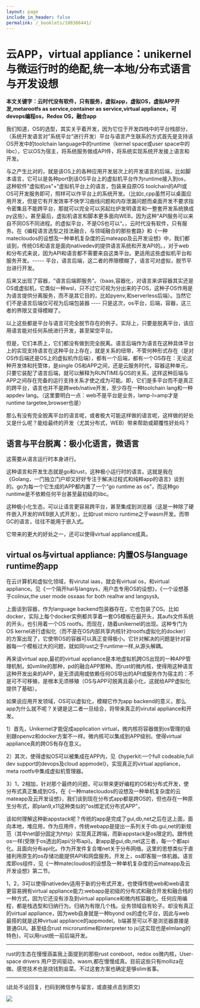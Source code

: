 ```yaml
---
layout: page
include_in_header: false
permalink: /_booklets/108366441/
---
```

云APP，virtual appliance：unikernel与微运行时的绝配,统一本地/分布式语言与开发设想
====

__本文关键字：云时代没有软件，只有服务，虚拟app，虚拟OS，虚拟APP开发,metarootfs as service,container as service,virtual appliance，可devops编程os，Redox OS，融合app__

我们知道，OS的选型，其实关乎着开发，因为它位于开发四栈中的平台栈部分，（系统开发语言对”系统平台“进行开发）平台与语言产生联系的方式首先是支持该OS开发中的toolchain language中的runtime（kernel space或user space中的libc），它以OS为宿主，将系统服务做成API件，将系统实现系统开发接上语言和开发。

与之产生比对的，就是该OS上的各种应用开发层次上的开发语言的后端，比如脚本语言，它可以是各种port到该OS平台上的虚拟机平台作为runtime接入到os，这种软件"虚拟机os"+“虚拟机平台上的语言，包装来自原OS toolchain的API或OS可开发服务即可，照样可以作平台上的系统开发。（比如c,cpp虽然可以桌面应用开发，但是它有开发效率不快学习曲线问题和内存泄漏问题而桌面开发不要求指令密集且不能跨平台，那就可以完全可以另起灶炉发明语言和一整套开发系统换成py这些）。甚至最后，虚拟机语言和脚本更多面向WEB，因为这种“API服务可以来自不同OS不同进程。的虚拟平台，不是OS也可以“。，云时代没有软件，只有服务。在《编程语言选型之技法融合，与领域融合的那些套路》和《一种matecloudos的设想及一种单机复杂度的云mateapp及云开发设想》中，我们都谈到，传统OS和语言是面向nativedev的提供语言系统和开发API的。，对于web和分布式来说，因为API和语言都不需要来自这类平台。更适用这些虚拟机平台和服务开发。----- 平台，语言后端，这二者的界限模糊了，语言可对虚拟，脱节平台进行开发。

后来又出现了容器，“语言后端即服务”。（baas,容器化，对语言来讲容器其实还是OS或虚拟机，它类似一种wsl，只不过它可视为分出来的子OS，这种子OS作用是为语言提供分离服务，而不是其它目的，比如pyenv,和serverless后端）。当然它们不是语言后端仅可视为后端包装器 ---- 只是这次，os平台，后端，容器，这三者的界限又变得模糊了。 

以上这些都是平台与语言可完全脱节存在的例子。实际上，只要是脱离平台，该应用语言能对任何系统进行开发，甚至架空平台。

但是，它们本质上，它们都没有做到完全脱离。语言后端作为语言在这种具体平台上的实现支持语言在这种平台上存在，就是关系的纽带，不管何种形式存在（是对OS作后端还是OS上的虚拟机作后端），都有一个后端，都有一个OS存在：无论这种开发体和托管体，是single OS和APP之间，还是云服务时代，容器这种单元，只要它装配了语言后端，就可以解释为RUNTIME与OS的关系，这样这种后端与APP之间存在完备的运行支持关系才使之成为可能。即，它们是多平台而不是真正的跨平台，语言也并不是跨web/native开发，至少存在一种toolchain lang和一种appdev lang。（这里要明白一点：web不是平台是业务，lamp-l=amp才是runtime targetee,browser也是）

那么有没有完全脱离平台的语言呢，或者极大可能这样做的语言呢，这样做的好处又是什么呢？能给最终的开发（尤其分布式，WEB）带来帮助或颠覆性好处吗？

语言与平台脱离：极小化语言，微语言
-----

这需要从语言运行时本身进行。

这种语言和开发生态就是go和rust，这种极小运行时的语言。这就是我在《Golang，一门独立门户却又好好专注于解决过程式和纯粹app的语言》谈到的。go为每一个它生成的APP都内置了一个“go runtime as os”，而这种go runtime是不依赖任何平台甚至最初级的libc。

这种极小化生态，可以让语言更容易跨平台，甚至集成到浏览器（这是一种除了硬件嵌入开发的WEB嵌入式开发）。比如rust micro runtime之于wasm开发。而带GC的语言，往往不能用于嵌入式。

它带来的更大的好处之一，还可以使得virtual appliance成真。

virtual os与virtual appliance:  内置OS与language runtime的app
-----

在云计算机和虚拟化领域，有virutal iaas，就会有virtual os，和virtual appliance。见《一个隔开hal与langsys，用户态专用OS的设想》，《一个设想基于colinux,the user mode osxaas for both realhw and langsys》。

上面谈到容器，作为language backend包装器存在，它也包装了OS。比如docker，实际上每个docker实例都共享着一套OS模板在最开头，其aufs文件系统的开头，也引用着一个OS rootfs。而现在，随着unikernel的出现。这种专门为OS kernel进行虚拟化（而不是在OS内部共享内核针对rootfs虚拟化的docker）的方案出现了，它使带OS的容器可以真正变得极小。它针对解决的问题是针对容器每一个模板过大的问题，就如同rust之于runtime一样,从源头解耦。

再来谈virtual app,最初的virtual appliance是本地虚拟机跨OS出现的一种APP管理机制，如vmlite的那种，pd的融合APP那种。而rust的微内核，使得用这种语言这种开发出来的APP，是无须调用或依赖任何OS导出的API或服务作为宿主的：不是可不可移殖，是根本无须移殖（OS与APP可脱离且最小化，这就给APP虚拟化提供了基础）。

如果说应用开发领域，OS可以虚拟化，模糊它作为app backend的意义，那么app为什么就不呢？关键是这二者一旦结合，将带来真正的virutal appliance和开发。

1）首先，Unikernel才能促成application virtual，微内核将容器做到os管理的级别跟openvz和docker方案不一样。微内核可以集成到APP级别。使得virtual appliance真的跨OS有存在意义。

2）其次，使得虚拟OS可以被集成在APP内，见《hyperkit:一个full codeable,full dev support的devops及cloud appmodel》，实现真正的virtual appliance，meta rootfs中集成虚拟机管理器。

3）1，2相加，针对那个最终的问题，可以带来更好编程的OS和分布式开发，使分布式真正集成到OS，在《一种matecloudos的设想及一种单机复杂度的云mateapp及云开发设想》，我们谈到现在分布式app都是跨OS的，但也存在一种原生分布式，即plan9,x11这种类似的“os绑定式分布式APP”，

该如何理解这种新appstack呢？传统的app是完成了gui,db,net之后在这上面，面向本地，堆应用，作为应用件，传统webapp是提出一系列关于db.gui,net的新规范（其中net部分固定为http）实现真正跨端，而新appstack是os限定的。跟传统os一样(受限于os透出的api/分布api)。新app是gui,db,net这三者，每一个都api化。且面向分布api化。作为开发件复合堆net关于分布网络。这里的思想类似于直接利用原生的os存储功能提供API和网盘服务。开发上，os即客服一体机器。语言库即os组件，见《一种matecloudos的设想及一种单机复杂度的云mateapp及云开发设想》第二节。

1，2，3可以使得nativedev适用于新的分布式开发，也使得传统web和web语言更容易拥有virtual appliance能力:webapp是初级的分布式和融合开发和融合栈的一种方式，因为它还没有涉及到virtual appliance和微内核容器化。任何应用编程，都是栈选型和归纳行为。归纳为有限几个栈。业务领域自有轮子。却没有真正的virtual appliance，因为web自身就是一种byond os的虚化平台，因此与web最搭的就是这种virtual appliance的appmodel。b端甚至可以不是浏览器直接是普通GUI。甚至结合rust microruntime和interpreter to js(这实现也是elmlang的特色)，可以用rust统一前后端开发。

-----------

rust的生态在慢慢涵盖我上面提到的那些rust coreboot，redox os微内核，User-space drivers 用户空间驱动，wasm,都在慢慢成真。目前这些只有molliza在做。感觉技术也是烧钱割韭菜。不过这套方案也确定是够slim省事。


-------


(此处不设回复，扫码到微信参与留言，或直接点击到原文)

![](/p/108366441/qrcode.png)

<!-- Markdeep: -->
<meta charset="utf-8">
<link rel="stylesheet" href="../../res/aloha.css?">

<script src="../../res/markdeep.min.js" charset="utf-8"></script>

